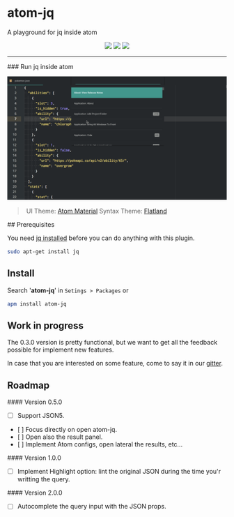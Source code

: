 # atom-jq

A playground for jq inside atom

<p align="center">
  <a href="http://standardjs.com/"><img src="https://img.shields.io/badge/code%20style-standard-brightgreen.svg?maxAge=3600"></a>
  <a href="https://gitter.im/sanack/atom-jq"><img src="https://badges.gitter.im/davesnx/atom-jq.svg"></a>
  <a href="https://travis-ci.org/sanack/atom-jq"><img src="https://img.shields.io/travis/sanack/atom-jq/master.svg?maxAge=3600"></a>
</p>

---

### Run jq inside atom

![DEMO ATOM JQ](docs/assets/atom-jq-demo.gif)

> UI Theme: [Atom Material](https://atom.io/themes/atom-material-ui)
Syntax Theme: [Flatland](https://atom.io/themes/flatland)

## Prerequisites

You need [jq installed](https://stedolan.github.io/jq/download/) before you can do anything with this plugin.

```bash
sudo apt-get install jq
```
## Install
Search '**atom-jq**' in `Setings > Packages` or
```bash
apm install atom-jq
```

## Work in progress

The 0.3.0 version is pretty functional, but we want to get all the feedback possible for implement new features.

In case that you are interested on some feature, come to say it in our [gitter](https://gitter.im/sanack/atom-jq).

## Roadmap

#### Version 0.5.0

- [ ] Support JSON5.
- [ ] Focus directly on open atom-jq.
- [ ] Open also the result panel.
- [ ] Implement Atom configs, open lateral the results, etc...

#### Version 1.0.0

- [ ] Implement Highlight option: lint the original JSON during the time you'r writting the query.

#### Version 2.0.0

- [ ] Autocomplete the query input with the JSON props.
